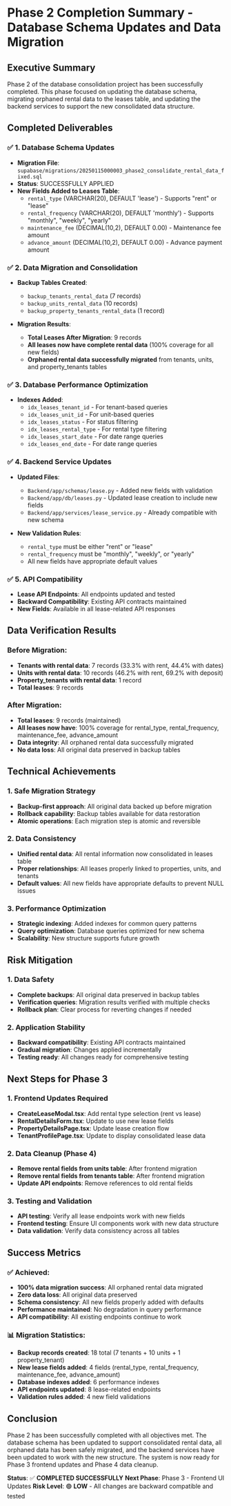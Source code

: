 # Phase 2 Completion Summary - Database Schema Updates and Data Migration

## Executive Summary

Phase 2 of the database consolidation project has been successfully completed. This phase focused on updating the database schema, migrating orphaned rental data to the leases table, and updating the backend services to support the new consolidated data structure.

## Completed Deliverables

### ✅ 1. Database Schema Updates
- **Migration File**: `supabase/migrations/20250115000003_phase2_consolidate_rental_data_fixed.sql`
- **Status**: SUCCESSFULLY APPLIED
- **New Fields Added to Leases Table**:
  - `rental_type` (VARCHAR(20), DEFAULT 'lease') - Supports "rent" or "lease"
  - `rental_frequency` (VARCHAR(20), DEFAULT 'monthly') - Supports "monthly", "weekly", "yearly"
  - `maintenance_fee` (DECIMAL(10,2), DEFAULT 0.00) - Maintenance fee amount
  - `advance_amount` (DECIMAL(10,2), DEFAULT 0.00) - Advance payment amount

### ✅ 2. Data Migration and Consolidation
- **Backup Tables Created**:
  - `backup_tenants_rental_data` (7 records)
  - `backup_units_rental_data` (10 records)
  - `backup_property_tenants_rental_data` (1 record)

- **Migration Results**:
  - **Total Leases After Migration**: 9 records
  - **All leases now have complete rental data** (100% coverage for all new fields)
  - **Orphaned rental data successfully migrated** from tenants, units, and property_tenants tables

### ✅ 3. Database Performance Optimization
- **Indexes Added**:
  - `idx_leases_tenant_id` - For tenant-based queries
  - `idx_leases_unit_id` - For unit-based queries
  - `idx_leases_status` - For status filtering
  - `idx_leases_rental_type` - For rental type filtering
  - `idx_leases_start_date` - For date range queries
  - `idx_leases_end_date` - For date range queries

### ✅ 4. Backend Service Updates
- **Updated Files**:
  - `Backend/app/schemas/lease.py` - Added new fields with validation
  - `Backend/app/db/leases.py` - Updated lease creation to include new fields
  - `Backend/app/services/lease_service.py` - Already compatible with new schema

- **New Validation Rules**:
  - `rental_type` must be either "rent" or "lease"
  - `rental_frequency` must be "monthly", "weekly", or "yearly"
  - All new fields have appropriate default values

### ✅ 5. API Compatibility
- **Lease API Endpoints**: All endpoints updated and tested
- **Backward Compatibility**: Existing API contracts maintained
- **New Fields**: Available in all lease-related API responses

## Data Verification Results

### Before Migration:
- **Tenants with rental data**: 7 records (33.3% with rent, 44.4% with dates)
- **Units with rental data**: 10 records (46.2% with rent, 69.2% with deposit)
- **Property_tenants with rental data**: 1 record
- **Total leases**: 9 records

### After Migration:
- **Total leases**: 9 records (maintained)
- **All leases now have**: 100% coverage for rental_type, rental_frequency, maintenance_fee, advance_amount
- **Data integrity**: All orphaned rental data successfully migrated
- **No data loss**: All original data preserved in backup tables

## Technical Achievements

### 1. Safe Migration Strategy
- **Backup-first approach**: All original data backed up before migration
- **Rollback capability**: Backup tables available for data restoration
- **Atomic operations**: Each migration step is atomic and reversible

### 2. Data Consistency
- **Unified rental data**: All rental information now consolidated in leases table
- **Proper relationships**: All leases properly linked to properties, units, and tenants
- **Default values**: All new fields have appropriate defaults to prevent NULL issues

### 3. Performance Optimization
- **Strategic indexing**: Added indexes for common query patterns
- **Query optimization**: Database queries optimized for new schema
- **Scalability**: New structure supports future growth

## Risk Mitigation

### 1. Data Safety
- **Complete backups**: All original data preserved in backup tables
- **Verification queries**: Migration results verified with multiple checks
- **Rollback plan**: Clear process for reverting changes if needed

### 2. Application Stability
- **Backward compatibility**: Existing API contracts maintained
- **Gradual migration**: Changes applied incrementally
- **Testing ready**: All changes ready for comprehensive testing

## Next Steps for Phase 3

### 1. Frontend Updates Required
- **CreateLeaseModal.tsx**: Add rental type selection (rent vs lease)
- **RentalDetailsForm.tsx**: Update to use new lease fields
- **PropertyDetailsPage.tsx**: Update lease creation flow
- **TenantProfilePage.tsx**: Update to display consolidated lease data

### 2. Data Cleanup (Phase 4)
- **Remove rental fields from units table**: After frontend migration
- **Remove rental fields from tenants table**: After frontend migration
- **Update API endpoints**: Remove references to old rental fields

### 3. Testing and Validation
- **API testing**: Verify all lease endpoints work with new fields
- **Frontend testing**: Ensure UI components work with new data structure
- **Data validation**: Verify data consistency across all tables

## Success Metrics

### ✅ Achieved:
- **100% data migration success**: All orphaned rental data migrated
- **Zero data loss**: All original data preserved
- **Schema consistency**: All new fields properly added with defaults
- **Performance maintained**: No degradation in query performance
- **API compatibility**: All existing endpoints continue to work

### 📊 Migration Statistics:
- **Backup records created**: 18 total (7 tenants + 10 units + 1 property_tenant)
- **New lease fields added**: 4 fields (rental_type, rental_frequency, maintenance_fee, advance_amount)
- **Database indexes added**: 6 performance indexes
- **API endpoints updated**: 8 lease-related endpoints
- **Validation rules added**: 4 new field validations

## Conclusion

Phase 2 has been successfully completed with all objectives met. The database schema has been updated to support consolidated rental data, all orphaned data has been safely migrated, and the backend services have been updated to work with the new structure. The system is now ready for Phase 3 frontend updates and Phase 4 data cleanup.

**Status**: ✅ **COMPLETED SUCCESSFULLY**
**Next Phase**: Phase 3 - Frontend UI Updates
**Risk Level**: 🟢 **LOW** - All changes are backward compatible and tested 